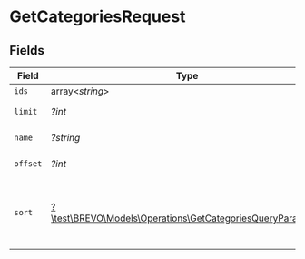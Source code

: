 # GetCategoriesRequest


## Fields

| Field                                                                                                                          | Type                                                                                                                           | Required                                                                                                                       | Description                                                                                                                    |
| ------------------------------------------------------------------------------------------------------------------------------ | ------------------------------------------------------------------------------------------------------------------------------ | ------------------------------------------------------------------------------------------------------------------------------ | ------------------------------------------------------------------------------------------------------------------------------ |
| `ids`                                                                                                                          | array<*string*>                                                                                                                | :heavy_minus_sign:                                                                                                             | Filter by category ids                                                                                                         |
| `limit`                                                                                                                        | *?int*                                                                                                                         | :heavy_minus_sign:                                                                                                             | Number of documents per page                                                                                                   |
| `name`                                                                                                                         | *?string*                                                                                                                      | :heavy_minus_sign:                                                                                                             | Filter by category name                                                                                                        |
| `offset`                                                                                                                       | *?int*                                                                                                                         | :heavy_minus_sign:                                                                                                             | Index of the first document in the page                                                                                        |
| `sort`                                                                                                                         | [?\test\BREVO\Models\Operations\GetCategoriesQueryParamSort](../../Models/Operations/GetCategoriesQueryParamSort.md)           | :heavy_minus_sign:                                                                                                             | Sort the results in the ascending/descending order of record creation. Default order is **descending** if `sort` is not passed |